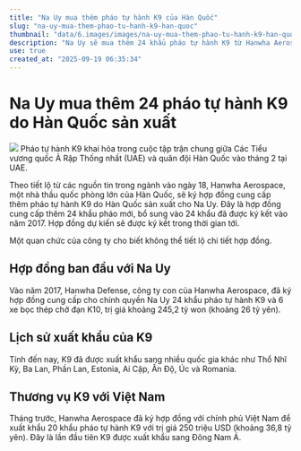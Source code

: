 ```yaml
---
title: "Na Uy mua thêm pháo tự hành K9 của Hàn Quốc"
slug: "na-uy-mua-them-phao-tu-hanh-k9-han-quoc"
thumbnail: "data/6.images/images/na-uy-mua-them-phao-tu-hanh-k9-han-quoc.webp"
description: "Na Uy sẽ mua thêm 24 khẩu pháo tự hành K9 từ Hanwha Aerospace của Hàn Quốc, nâng tổng số lên 48 khẩu. Bài viết cũng đề cập đến việc K9 được xuất khẩu rộng rãi, bao gồm hợp đồng gần đây với Việt Nam."
use: true
created_at: "2025-09-19 06:35:34"
---
```


# Na Uy mua thêm 24 pháo tự hành K9 do Hàn Quốc sản xuất

![](/images/20250918-00502407-yonh-000-1-view.webp)
Pháo tự hành K9 khai hỏa trong cuộc tập trận chung giữa Các Tiểu vương quốc Ả Rập Thống nhất (UAE) và quân đội Hàn Quốc vào tháng 2 tại UAE.

Theo tiết lộ từ các nguồn tin trong ngành vào ngày 18, Hanwha Aerospace, một nhà thầu quốc phòng lớn của Hàn Quốc, sẽ ký hợp đồng cung cấp thêm pháo tự hành K9 do Hàn Quốc sản xuất cho Na Uy. Đây là hợp đồng cung cấp thêm 24 khẩu pháo mới, bổ sung vào 24 khẩu đã được ký kết vào năm 2017. Hợp đồng dự kiến sẽ được ký kết trong thời gian tới.

Một quan chức của công ty cho biết không thể tiết lộ chi tiết hợp đồng.

## Hợp đồng ban đầu với Na Uy

Vào năm 2017, Hanwha Defense, công ty con của Hanwha Aerospace, đã ký hợp đồng cung cấp cho chính quyền Na Uy 24 khẩu pháo tự hành K9 và 6 xe bọc thép chở đạn K10, trị giá khoảng 245,2 tỷ won (khoảng 26 tỷ yên).

## Lịch sử xuất khẩu của K9

Tính đến nay, K9 đã được xuất khẩu sang nhiều quốc gia khác như Thổ Nhĩ Kỳ, Ba Lan, Phần Lan, Estonia, Ai Cập, Ấn Độ, Úc và Romania.

## Thương vụ K9 với Việt Nam

Tháng trước, Hanwha Aerospace đã ký hợp đồng với chính phủ Việt Nam để xuất khẩu 20 khẩu pháo tự hành K9 với trị giá 250 triệu USD (khoảng 36,8 tỷ yên). Đây là lần đầu tiên K9 được xuất khẩu sang Đông Nam Á.